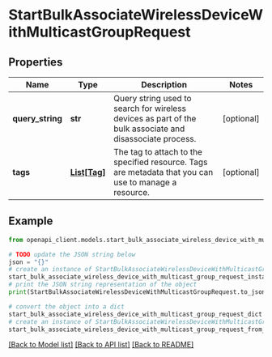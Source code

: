 # StartBulkAssociateWirelessDeviceWithMulticastGroupRequest


## Properties

Name | Type | Description | Notes
------------ | ------------- | ------------- | -------------
**query_string** | **str** | Query string used to search for wireless devices as part of the bulk associate and disassociate process. | [optional] 
**tags** | [**List[Tag]**](Tag.md) | The tag to attach to the specified resource. Tags are metadata that you can use to manage a resource. | [optional] 

## Example

```python
from openapi_client.models.start_bulk_associate_wireless_device_with_multicast_group_request import StartBulkAssociateWirelessDeviceWithMulticastGroupRequest

# TODO update the JSON string below
json = "{}"
# create an instance of StartBulkAssociateWirelessDeviceWithMulticastGroupRequest from a JSON string
start_bulk_associate_wireless_device_with_multicast_group_request_instance = StartBulkAssociateWirelessDeviceWithMulticastGroupRequest.from_json(json)
# print the JSON string representation of the object
print(StartBulkAssociateWirelessDeviceWithMulticastGroupRequest.to_json())

# convert the object into a dict
start_bulk_associate_wireless_device_with_multicast_group_request_dict = start_bulk_associate_wireless_device_with_multicast_group_request_instance.to_dict()
# create an instance of StartBulkAssociateWirelessDeviceWithMulticastGroupRequest from a dict
start_bulk_associate_wireless_device_with_multicast_group_request_from_dict = StartBulkAssociateWirelessDeviceWithMulticastGroupRequest.from_dict(start_bulk_associate_wireless_device_with_multicast_group_request_dict)
```
[[Back to Model list]](../README.md#documentation-for-models) [[Back to API list]](../README.md#documentation-for-api-endpoints) [[Back to README]](../README.md)


